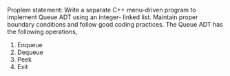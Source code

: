 Proplem statement:
Write a separate C++ menu-driven program to implement Queue ADT using an integer- linked list. Maintain proper boundary conditions and follow good coding practices. The Queue ADT has the following operations,
1. Enqueue
2. Dequeue
3. Peek
4. Exit
